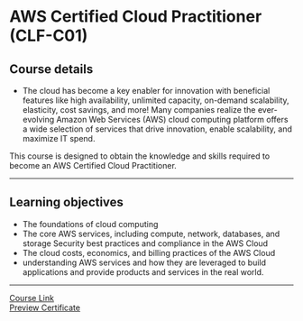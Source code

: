 # AWS Certified Cloud Practitioner (CLF-C01)

## Course details

- The cloud has become a key enabler for innovation with beneficial features like high availability, unlimited capacity, on-demand scalability, elasticity, cost savings, and more! Many companies realize the ever-evolving Amazon Web Services (AWS) cloud computing platform offers a wide selection of services that drive innovation, enable scalability, and maximize IT spend.

This course is designed to obtain the knowledge and skills required to become an AWS Certified Cloud Practitioner.

---

## Learning objectives

- The foundations of cloud computing
- The core AWS services, including compute, network, databases, and storage Security best practices and compliance in the AWS Cloud
- The cloud costs, economics, and billing practices of the AWS Cloud
- understanding AWS services and how they are leveraged to build applications and provide products and services in the real world.

---

[Course Link](https://acloudguru.com/course/aws-certified-cloud-practitioner)
<br>
[Preview Certificate](https://verify.acloud.guru/FA2E1DF7930C)
